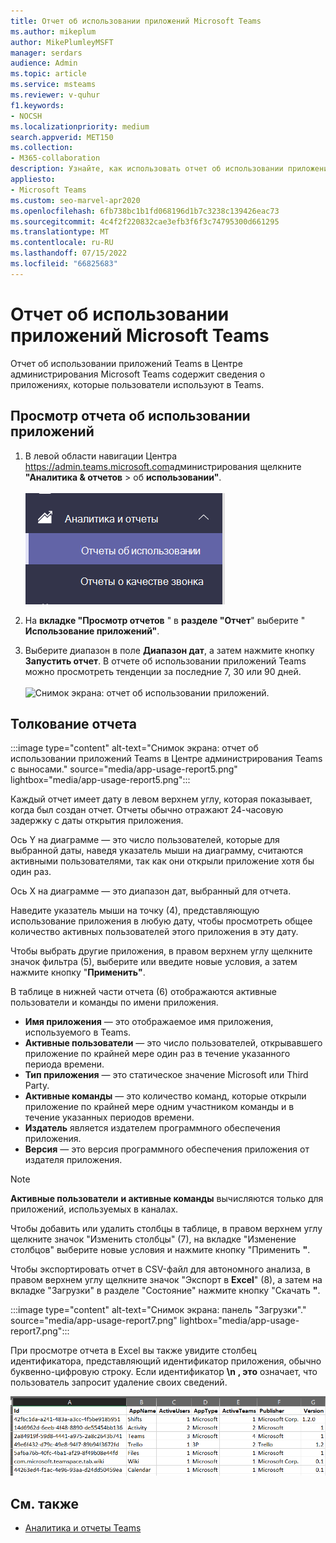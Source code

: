 ```yaml
---
title: Отчет об использовании приложений Microsoft Teams
ms.author: mikeplum
author: MikePlumleyMSFT
manager: serdars
audience: Admin
ms.topic: article
ms.service: msteams
ms.reviewer: v-quhur
f1.keywords:
- NOCSH
ms.localizationpriority: medium
search.appverid: MET150
ms.collection:
- M365-collaboration
description: Узнайте, как использовать отчет об использовании приложений Teams в Центре администрирования Microsoft Teams.
appliesto:
- Microsoft Teams
ms.custom: seo-marvel-apr2020
ms.openlocfilehash: 6fb738bc1b1fd068196d1b7c3238c139426eac73
ms.sourcegitcommit: 4c4f2f220832cae3efb3f6f3c74795300d661295
ms.translationtype: MT
ms.contentlocale: ru-RU
ms.lasthandoff: 07/15/2022
ms.locfileid: "66825683"
---
```

# <a name="microsoft-teams-app-usage-report"></a>Отчет об использовании приложений Microsoft Teams

Отчет об использовании приложений Teams в Центре администрирования Microsoft Teams содержит сведения о приложениях, которые пользователи используют в Teams.  

## <a name="view-the-app-usage-report"></a>Просмотр отчета об использовании приложений

1. В левой области навигации Центра <https://admin.teams.microsoft.com>администрирования щелкните **"Аналитика & отчетов** >  об **использовании"**.<br><br>![Снимок экрана: пункт меню "Отчеты об использовании".](media/app-usage-report1.png "Снимок экрана: пункт меню &quot;Отчеты об использовании&quot;.")
2. На **вкладке "Просмотр отчетов** " в **разделе "Отчет**" выберите " **Использование приложений"**.

3. Выберите диапазон в поле **Диапазон дат**, а затем нажмите кнопку **Запустить отчет**. В отчете об использовании приложений Teams можно просмотреть тенденции за последние 7, 30 или 90 дней.<br><br>![Снимок экрана: отчет об использовании приложений.](media/app-usage-report2.png "Снимок экрана: отчет об использовании приложений.")


## <a name="interpret-the-report"></a>Толкование отчета

:::image type="content" alt-text="Снимок экрана: отчет об использовании приложений Teams в Центре администрирования Teams с выносами." source="media/app-usage-report5.png" lightbox="media/app-usage-report5.png":::

Каждый отчет имеет дату в левом верхнем углу, которая показывает, когда был создан отчет. Отчеты обычно отражают 24-часовую задержку с даты открытия приложения.

Ось Y на диаграмме — это число пользователей, которые для выбранной даты, наведя указатель мыши на диаграмму, считаются активными пользователями, так как они открыли приложение хотя бы один раз.

Ось X на диаграмме — это диапазон дат, выбранный для отчета.

Наведите указатель мыши на точку (4), представляющую использование приложения в любую дату, чтобы просмотреть общее количество активных пользователей этого приложения в эту дату.

Чтобы выбрать другие приложения, в правом верхнем углу щелкните значок фильтра (5), выберите или введите новые условия, а затем нажмите кнопку "**Применить"**.

В таблице в нижней части отчета (6) отображаются активные пользователи и команды по имени приложения.

   - **Имя приложения** — это отображаемое имя приложения, используемого в Teams.
   - **Активные пользователи** — это число пользователей, открывавшего приложение по крайней мере один раз в течение указанного периода времени.
   - **Тип приложения** — это статическое значение Microsoft или Third Party.
   - **Активные команды** — это количество команд, которые открыли приложение по крайней мере одним участником команды и в течение указанных периодов времени.
   - **Издатель** является издателем программного обеспечения приложения.
   - **Версия** — это версия программного обеспечения приложения от издателя приложения.

   > [!NOTE]
   > **Активные пользователи** **и активные команды** вычисляются только для приложений, используемых в каналах.

Чтобы добавить или удалить столбцы в таблице, в правом верхнем углу щелкните значок  "Изменить столбцы" (7), на вкладке "Изменение столбцов" выберите новые условия и нажмите кнопку "Применить **"**.

Чтобы экспортировать отчет в CSV-файл для автономного анализа, в правом верхнем углу щелкните значок "Экспорт в **Excel**" (8), а затем на вкладке "Загрузки" в разделе "Состояние" нажмите кнопку "Скачать **"**.

   :::image type="content" alt-text="Снимок экрана: панель &quot;Загрузки&quot;." source="media/app-usage-report7.png" lightbox="media/app-usage-report7.png":::

При просмотре отчета в Excel вы также увидите столбец идентификатора, представляющий идентификатор приложения, обычно буквенно-цифровую строку. Если идентификатор **\n** **, это** означает, что пользователь запросит удаление своих сведений.

   ![Снимок экрана: скачанный отчет Excel.](media/app-usage-report8.png "Снимок экрана: скачанный отчет Excel.")

## <a name="related-topics"></a>См. также

- [Аналитика и отчеты Teams](teams-reporting-reference.md)
